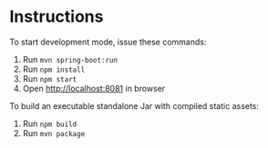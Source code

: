 # Instructions

To start development mode, issue these commands:

1. Run `mvn spring-boot:run`
1. Run `npm install`
1. Run `npm start`
1. Open [http://localhost:8081](http://localhost:8081) in browser

To build an executable standalone Jar with compiled static assets:

1. Run `npm build`
1. Run `mvn package`
